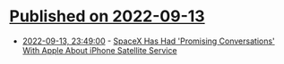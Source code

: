 # [Published on 2022-09-13](index.md)

* [2022-09-13, 23:49:00](https://soylentnews.org/article.pl?sid=22/09/13/0311218&from=rss) - [SpaceX Has Had 'Promising Conversations' With Apple About iPhone Satellite Service](https://soylentnews.org/article.pl?sid=22/09/13/0311218&from=rss)
